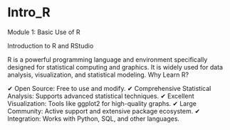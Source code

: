 # Intro_R
Module 1: Basic Use of R

Introduction to R and RStudio

R is a powerful programming language and environment specifically designed for statistical computing and graphics. It is widely used for data analysis, visualization, and statistical modeling.
Why Learn R?

✔ Open Source: Free to use and modify.
✔ Comprehensive Statistical Analysis: Supports advanced statistical techniques.
✔ Excellent Visualization: Tools like ggplot2 for high-quality graphs.
✔ Large Community: Active support and extensive package ecosystem.
✔ Integration: Works with Python, SQL, and other languages.
